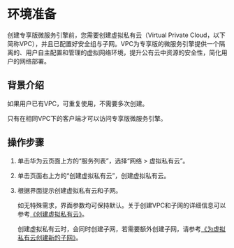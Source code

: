 # 环境准备<a name="ZH-CN_TOPIC_0137848430"></a>

创建专享版微服务引擎前，您需要创建虚拟私有云（Virtual Private Cloud，以下简称VPC），并且已配置好安全组与子网。VPC为专享版的微服务引擎提供一个隔离的、用户自主配置和管理的虚拟网络环境，提升公有云中资源的安全性，简化用户的网络部署。

## 背景介绍<a name="section019195419013"></a>

如果用户已有VPC，可重复使用，不需要多次创建。

只有在相同VPC下的客户端才可以访问专享版微服务引擎。

## 操作步骤<a name="section11779182415514"></a>

1.  单击华为云页面上方的“服务列表”，选择“网络 \> 虚拟私有云”。
2.  单击页面右上方的“创建虚拟私有云”，创建虚拟私有云。
3.  根据界面提示创建虚拟私有云和子网。

    如无特殊需求，界面参数均可保持默认。关于创建VPC和子网的详细信息可以参考[《创建虚拟私有云》](https://support.huaweicloud.com/usermanual-vpc/zh-cn_topic_0013935842.html)。

    创建虚拟私有云时，会同时创建子网，若需要额外创建子网，请参考[《为虚拟私有云创建新的子网》](https://support.huaweicloud.com/usermanual-vpc/zh-cn_topic_0013748726.html)。


